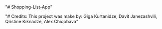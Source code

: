 "# Shopping-List-App" 

"# Credits: This project was make by: Giga Kurtanidze, Davit Janezashvili, Qristine Kiknadze, Alex Chiqobava"
